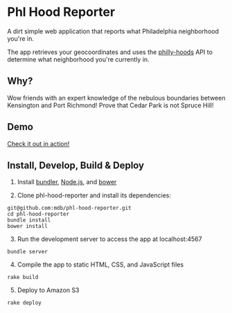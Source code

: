 # Phl Hood Reporter

A dirt simple web application that reports what Philadelphia neighborhood you're in.

The app retrieves your geocoordinates and uses the [philly-hoods](https://github.com/davewalk/philly-hoods) API to determine what neighborhood you're currently in.

## Why?

Wow friends with an expert knowledge of the nebulous boundaries between Kensington and Port Richmond! Prove that Cedar Park is not Spruce Hill!

## Demo

[Check it out in action!](http://bit.ly/19dtPA1)

## Install, Develop, Build &amp; Deploy

1. Install [bundler](http://bundler.io/), [Node.js](http://nodejs.org/), and [bower](http://bower.io/)

2. Clone phl-hood-reporter and install its dependencies:

```
git@github.com:mdb/phl-hood-reporter.git
cd phl-hood-reporter
bundle install
bower install
```

3. Run the development server to access the app at localhost:4567

```
bundle server
```

4. Compile the app to static HTML, CSS, and JavaScript files

```
rake build
```

5. Deploy to Amazon S3

```
rake deploy
```
